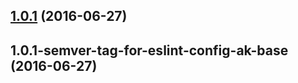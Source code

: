 <a name="1.0.1"></a>
## [1.0.1](https://aui-team-bot/https://bitbucket.org/atlassian/atlaskit-spike/compare/1.0.1-semver-tag-for-eslint-config-ak-base...v1.0.1) (2016-06-27)



<a name="1.0.1-semver-tag-for-eslint-config-ak-base"></a>
## 1.0.1-semver-tag-for-eslint-config-ak-base (2016-06-27)



